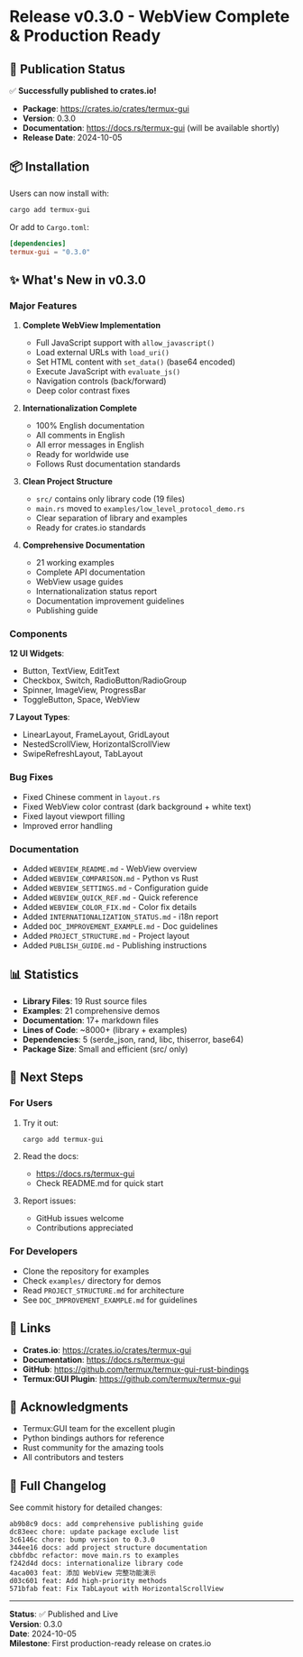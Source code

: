 # Release v0.3.0 - WebView Complete & Production Ready

## 🎉 Publication Status

✅ **Successfully published to crates.io!**

- **Package**: https://crates.io/crates/termux-gui
- **Version**: 0.3.0
- **Documentation**: https://docs.rs/termux-gui (will be available shortly)
- **Release Date**: 2024-10-05

## 📦 Installation

Users can now install with:

```bash
cargo add termux-gui
```

Or add to `Cargo.toml`:

```toml
[dependencies]
termux-gui = "0.3.0"
```

## ✨ What's New in v0.3.0

### Major Features

1. **Complete WebView Implementation**
   - Full JavaScript support with `allow_javascript()`
   - Load external URLs with `load_uri()`
   - Set HTML content with `set_data()` (base64 encoded)
   - Execute JavaScript with `evaluate_js()`
   - Navigation controls (back/forward)
   - Deep color contrast fixes

2. **Internationalization Complete**
   - 100% English documentation
   - All comments in English
   - All error messages in English
   - Ready for worldwide use
   - Follows Rust documentation standards

3. **Clean Project Structure**
   - `src/` contains only library code (19 files)
   - `main.rs` moved to `examples/low_level_protocol_demo.rs`
   - Clear separation of library and examples
   - Ready for crates.io standards

4. **Comprehensive Documentation**
   - 21 working examples
   - Complete API documentation
   - WebView usage guides
   - Internationalization status report
   - Documentation improvement guidelines
   - Publishing guide

### Components

**12 UI Widgets**:
- Button, TextView, EditText
- Checkbox, Switch, RadioButton/RadioGroup
- Spinner, ImageView, ProgressBar
- ToggleButton, Space, WebView

**7 Layout Types**:
- LinearLayout, FrameLayout, GridLayout
- NestedScrollView, HorizontalScrollView
- SwipeRefreshLayout, TabLayout

### Bug Fixes

- Fixed Chinese comment in `layout.rs`
- Fixed WebView color contrast (dark background + white text)
- Fixed layout viewport filling
- Improved error handling

### Documentation

- Added `WEBVIEW_README.md` - WebView overview
- Added `WEBVIEW_COMPARISON.md` - Python vs Rust
- Added `WEBVIEW_SETTINGS.md` - Configuration guide
- Added `WEBVIEW_QUICK_REF.md` - Quick reference
- Added `WEBVIEW_COLOR_FIX.md` - Color fix details
- Added `INTERNATIONALIZATION_STATUS.md` - i18n report
- Added `DOC_IMPROVEMENT_EXAMPLE.md` - Doc guidelines
- Added `PROJECT_STRUCTURE.md` - Project layout
- Added `PUBLISH_GUIDE.md` - Publishing instructions

## 📊 Statistics

- **Library Files**: 19 Rust source files
- **Examples**: 21 comprehensive demos
- **Documentation**: 17+ markdown files
- **Lines of Code**: ~8000+ (library + examples)
- **Dependencies**: 5 (serde_json, rand, libc, thiserror, base64)
- **Package Size**: Small and efficient (src/ only)

## 🚀 Next Steps

### For Users

1. Try it out:
   ```bash
   cargo add termux-gui
   ```

2. Read the docs:
   - https://docs.rs/termux-gui
   - Check README.md for quick start

3. Report issues:
   - GitHub issues welcome
   - Contributions appreciated

### For Developers

- Clone the repository for examples
- Check `examples/` directory for demos
- Read `PROJECT_STRUCTURE.md` for architecture
- See `DOC_IMPROVEMENT_EXAMPLE.md` for guidelines

## 🔗 Links

- **Crates.io**: https://crates.io/crates/termux-gui
- **Documentation**: https://docs.rs/termux-gui
- **GitHub**: https://github.com/termux/termux-gui-rust-bindings
- **Termux:GUI Plugin**: https://github.com/termux/termux-gui

## 🙏 Acknowledgments

- Termux:GUI team for the excellent plugin
- Python bindings authors for reference
- Rust community for the amazing tools
- All contributors and testers

## 📝 Full Changelog

See commit history for detailed changes:
```
ab9b8c9 docs: add comprehensive publishing guide
dc83eec chore: update package exclude list
3c6146c chore: bump version to 0.3.0
344ee16 docs: add project structure documentation
cbbfdbc refactor: move main.rs to examples
f242d4d docs: internationalize library code
4aca003 feat: 添加 WebView 完整功能演示
d03c601 feat: Add high-priority methods
571bfab feat: Fix TabLayout with HorizontalScrollView
```

---

**Status**: ✅ Published and Live  
**Version**: 0.3.0  
**Date**: 2024-10-05  
**Milestone**: First production-ready release on crates.io
